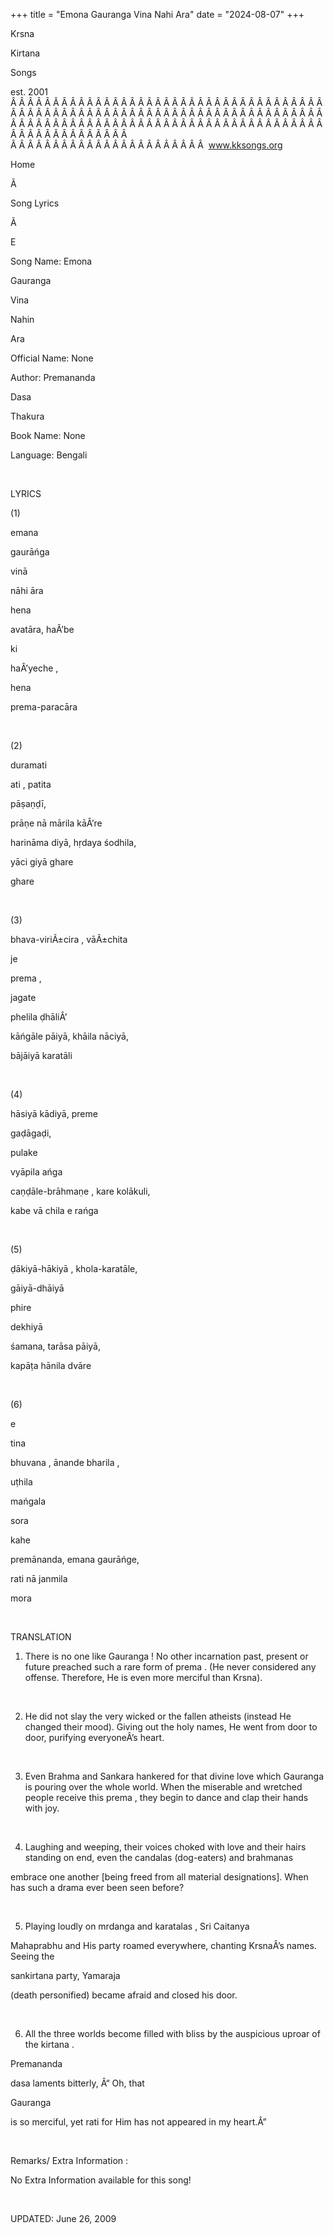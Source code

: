 +++ 
title = "Emona Gauranga Vina Nahi Ara"
date = "2024-08-07"
+++

Krsna
 
Kirtana
 
Songs

est. 2001
Â Â Â Â Â Â Â Â Â Â Â Â Â Â Â Â Â Â Â Â Â Â Â Â Â Â Â Â Â Â Â Â Â Â Â Â Â Â Â Â Â Â Â Â Â Â Â Â Â Â Â Â Â Â Â Â Â Â Â Â Â Â Â Â Â Â Â Â Â Â Â Â Â Â Â Â Â Â Â Â Â Â Â Â Â Â Â Â Â Â Â Â Â Â Â Â Â Â Â Â Â Â Â Â Â Â Â Â Â Â Â Â Â Â Â Â Â Â Â Â Â Â Â Â Â  
Â Â Â Â Â Â Â Â Â Â Â Â Â Â Â Â Â Â Â Â Â Â Â  
www.kksongs.org








Home


Ã 
 
Song Lyrics
 
Ã 
 
E


Song Name: 
Emona
 
Gauranga
 
Vina
 
Nahin


Ara


Official Name: None


Author: 
Premananda
 
Dasa
 
Thakura


Book Name: None


Language: 
Bengali


 


LYRICS


(1)


emana
 
gaurāńga
 
vinā

nāhi āra


hena

avatāra, 
haÂ’be
 
ki
 
haÂ’yeche
,


hena

prema-paracāra 


 


(2)


duramati
 
ati
, 
patita

pāṣaṇḍī,


prāṇe
 nā mārila kāÂ’re


harināma
 diyā, hṛdaya śodhila,


yāci
 giyā 
ghare
 
ghare


 


(3)


bhava-viriÃ±cira
, 
vāÃ±chita
 
je
 
prema
,


jagate
 
phelila
 ḍhāliÂ’


kāńgāle
 pāiyā, khāila nāciyā,


bājāiyā
 karatāli


 


(4)


hāsiyā
 kādiyā, 
preme

gaḍāgaḍi,


pulake

vyāpila ańga


caṇḍāle-brāhmaṇe
, 
kare
 kolākuli,


kabe
 vā 
chila
 e 
rańga


 


(5)


ḍākiyā-hākiyā
, khola-karatāle,


gāiyā-dhāiyā
 
phire


dekhiyā

śamana, tarāsa pāiyā,


kapāṭa
 hānila dvāre


 


(6)


e
 
tina
 
bhuvana
,
ānande 
bharila
,


uṭhila
 
mańgala
 
sora


kahe

premānanda, 
emana
 gaurāńge,


rati
 nā 
janmila
 
mora


 


TRANSLATION


1) There is no one like 
Gauranga
! No other incarnation past, present or future
preached such a rare form of 
prema
. (He never
considered any offense. Therefore, He is even more merciful than Krsna).


 


2) He did not slay the very
wicked or the fallen atheists (instead He changed their mood). Giving out the
holy names, He went from door to door, purifying everyoneÂ’s heart.


 


3) Even Brahma and 
Sankara
 hankered for that divine love which 
Gauranga
 is pouring over the whole world. When the
miserable and wretched people receive this 
prema
,
they begin to dance and clap their hands with joy. 


 


4) Laughing and weeping,
their voices choked with love and their hairs standing on end, even the 
candalas
 (dog-eaters) and 
brahmanas

embrace one another [being freed from all material designations]. When has such
a drama ever been seen before?


 


5) Playing loudly on 
mrdanga
 and 
karatalas
, Sri 
Caitanya
 
Mahaprabhu
 and His party
roamed everywhere, chanting 
KrsnaÂ’s
 names. Seeing the

sankirtana
 party, 
Yamaraja

(death personified) became afraid and closed his door.


 


6) All the three worlds
become filled with bliss by the auspicious uproar of the 
kirtana
.

Premananda
 
dasa
 laments
bitterly, Â“
Oh, that
 
Gauranga

is so merciful, yet 
rati
 for Him has not appeared in
my heart.Â”


 


Remarks/ Extra Information
: 


No
Extra Information available for this song!


 


UPDATED:
 June 26, 2009